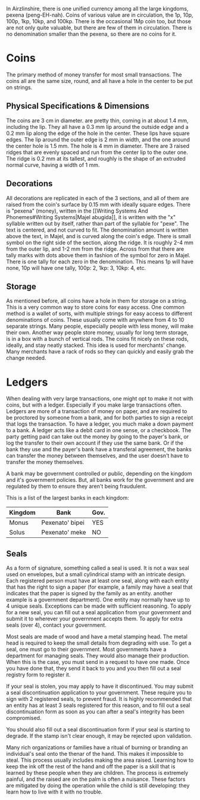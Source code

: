 In Airzlinshire, there is one unified currency among all the large kingdoms, pexena (peng-EH-nah). Coins of various value are in circulation, the 1p, 10p, 100p, 1kp, 10kp, and 100kp. There is the occasional 1Mp coin too, but those are not only quite valuable, but there are few of them in circulation. There is no denomination smaller than the pexena, so there are no coins for it.
# Coins
The primary method of money transfer for most small transactions. The coins all are the same size, round, and all have a hole in the center to be put on strings.
## Physical Specifications & Dimensions
The coins are 3 cm in diameter. are pretty thin, coming in at about 1.4 mm, including the lip. They all have a 0.3 mm lip around the outside edge and a 0.2 mm lip along the edge of the hole in the center. These lips have square edges. The lip around the outer edge is 2 mm in width, and the one around the center hole is 1.5 mm. The hole is 4 mm in diameter. There are 3 raised ridges that are evenly spaced and run from the center lip to the outer one. The ridge is 0.2 mm at its tallest, and roughly is the shape of an extruded normal curve, having a width of 1 mm.
## Decorations
All decorations are replicated in each of the 3 sections, and all of them are raised from the coin's surface by 0.15 mm with ideally square edges. There is "pexena" (money), written in the [[Writing Systems And Phonemes#Writing Systems|Majel abugida]], it is written with the "x" syllable written out by itself, rather than part of the syllable for "pexe". The text is centered, and not curved to fit. The denomination amount is written above the text, in Majel, and is curved along the coin's edge. There is small symbol on the right side of the section, along the ridge. It is roughly 2-4 mm from the outer lip, and 1-2 mm from the ridge. Across from that there are tally marks with dots above them in fashion of the symbol for zero in Majel. There is one tally for each zero in the denomination. This means 1p will have none, 10p will have one tally, 100p: 2, 1kp: 3, 10kp: 4, etc.
## Storage
As mentioned before, all coins have a hole in them for storage on a string. This is a very common way to store coins for easy access. One common method is a wallet of sorts, with multiple strings for easy access to different denominations of coins. These usually come with anywhere from 4 to 10 separate strings. Many people, especially people with less money, will make their own.
Another way people store money, usually for long term storage, is in a box with a bunch of vertical rods. The coins fit nicely on these rods, ideally, and stay neatly stacked. This idea is used for merchants' change. Many merchants have a rack of rods so they can quickly and easily grab the change needed.
# Ledgers
When dealing with very large transactions, one might opt to make it not with coins, but with a ledger. Especially if you make large transactions often. Ledgers are more of a transaction of money on paper, and are required to be proctored by someone from a bank, and for both parties to sign a receipt that logs the transaction. To have a ledger, you much make a down payment to a bank. A ledger acts like a debit card in one sense, or a checkbook. The party getting paid can take out the money by going to the payer's bank, or log the transfer to their own account if they use the same bank. Or if the bank they use and the payer's bank have a transferal agreement, the banks can transfer the money between themselves, and the user doesn't have to transfer the money themselves.

A bank may be government controlled or public, depending on the kingdom and it's government policies. But, all banks work for the government and are regulated by them to ensure they aren't being fraudulent.

This is a list of the largest banks in each kingdom:

| Kingdom | Bank            | Gov. |
| ------- | --------------- | ---- |
| Monus   | Pexenato' bipei | YES  |
| Solus   | Pexenato' meke  | NO   |
## Seals
As a form of signature, something called a seal is used. It is not a wax seal used on envelopes, but a small cylindrical stamp with an intricate design. Each registered person must have at least one seal, along with each entity that has the right to sign a paper (for example, a family may have a seal that indicates that the paper is signed by the family as an entity. another example is a government department). One entity may normally have up to 4 unique seals. Exceptions can be made with sufficient reasoning. To apply for a new seal, you can fill out a seal application from your government and submit it to wherever your government accepts them. To apply for extra seals (over 4), contact your government.

Most seals are made of wood and have a metal stamping head. The metal head is required to keep the small details from degrading with use. To get a seal, one must go to their government. Most governments have a department for managing seals. They would also manage their production. When this is the case, you must send in a request to have one made. Once you have done that, they send it back to you and you then fill out a seal registry form to register it.

If your seal is stolen, you may apply to have it discontinued. You may submit a seal discontinuation application to your government. These require you to sign with 2 registered seals, to prevent fraud. It is highly recommended that an entity has at least 3 seals registered for this reason, and to fill out a seal discontinuation form as soon as you can after a seal's integrity has been compromised.

You should also fill out a seal discontinuation form if your seal is starting to degrade. If the stamp isn't clear enough, it may be rejected upon validation.

Many rich organizations or families have a ritual of burning or branding an individual's seal onto the thenar of the hand. This makes it impossible to steal. This process usually includes making the area raised. Learning how to keep the ink off the rest of the hand and off the paper is a skill that is learned by these people when they are children. The process is extremely painful, and the raised are on the palm is often a nuisance. These factors are mitigated by doing the operation while the child is still developing: they learn how to live with it with no trouble.